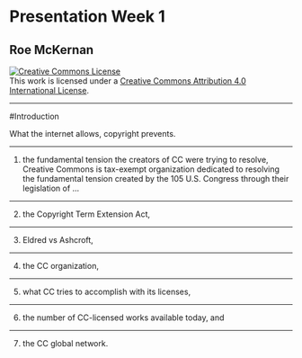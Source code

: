 # Presentation Week 1
## Roe McKernan

<a rel="license" href="http://creativecommons.org/licenses/by/4.0/"><img alt="Creative Commons License" style="border-width:0" src="https://i.creativecommons.org/l/by/4.0/88x31.png" /></a><br />This work is licensed under a <a rel="license" href="http://creativecommons.org/licenses/by/4.0/">Creative Commons Attribution 4.0 International License</a>.
___
#Introduction

What the internet allows, copyright prevents.
___

1. the fundamental tension the creators of CC were trying to resolve,
Creative Commons is tax-exempt organization dedicated to resolving the fundamental tension created by the 105 U.S. Congress through their legislation of ...   
___
2. the Copyright Term Extension Act,
___
    
3.  Eldred vs Ashcroft,
___
    
4.  the CC organization,
___
    
5.  what CC tries to accomplish with its licenses,
___
    
6.    the number of CC-licensed works available today, and
___
    
7.    the CC global network.


